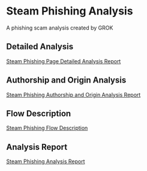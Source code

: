 # Steam Phishing Analysis
A phishing scam analysis created by GROK

## Detailed Analysis
[Steam Phishing Page Detailed Analysis Report](https://mr-r3b00t.github.io/steam_phising_analysis/Steam%20Phishing%20Page%20Detailed%20Analysis%20Report.html)

## Authorship and Origin Analysis
[Steam Phishing Authorship and Origin Analysis Report](https://mr-r3b00t.github.io/steam_phising_analysis/Steam%20Phishing%20Authorship%20and%20Origin%20Analysis%20Report.html)

## Flow Description
[Steam Phishing Flow Description](https://mr-r3b00t.github.io/steam_phising_analysis/Steam%20Phishing%20Flow%20Description.html)

## Analysis Report
[Steam Phishing Analysis Report](https://mr-r3b00t.github.io/steam_phising_analysis/Steam%20Phishing%20Analysis%20Report.html)
